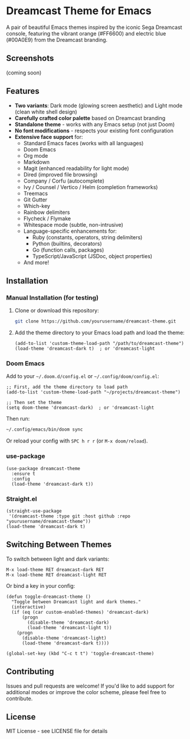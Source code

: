 # Dreamcast Theme for Emacs

A pair of beautiful Emacs themes inspired by the iconic Sega Dreamcast console, featuring the vibrant orange (#FF6600) and electric blue (#00A0E9) from the Dreamcast branding.

## Screenshots

(coming soon)

## Features

- **Two variants**: Dark mode (glowing screen aesthetic) and Light mode (clean white shell design)
- **Carefully crafted color palette** based on Dreamcast branding
- **Standalone theme** - works with any Emacs setup (not just Doom)
- **No font modifications** - respects your existing font configuration
- **Extensive face support** for:
  - Standard Emacs faces (works with all languages)
  - Doom Emacs
  - Org mode
  - Markdown
  - Magit (enhanced readability for light mode)
  - Dired (improved file browsing)
  - Company / Corfu (autocomplete)
  - Ivy / Counsel / Vertico / Helm (completion frameworks)
  - Treemacs
  - Git Gutter
  - Which-key
  - Rainbow delimiters
  - Flycheck / Flymake
  - Whitespace mode (subtle, non-intrusive)
  - Language-specific enhancements for:
    - Ruby (constants, operators, string delimiters)
    - Python (builtins, decorators)
    - Go (function calls, packages)
    - TypeScript/JavaScript (JSDoc, object properties)
  - And more!

## Installation

### Manual Installation (for testing)

1. Clone or download this repository:
   ```bash
   git clone https://github.com/yourusername/dreamcast-theme.git
   ```

2. Add the theme directory to your Emacs load path and load the theme:
   ```elisp
   (add-to-list 'custom-theme-load-path "/path/to/dreamcast-theme")
   (load-theme 'dreamcast-dark t)  ; or 'dreamcast-light
   ```

### Doom Emacs

Add to your `~/.doom.d/config.el` or `~/.config/doom/config.el`:

```elisp
;; First, add the theme directory to load path
(add-to-list 'custom-theme-load-path "~/projects/dreamcast-theme")

;; Then set the theme
(setq doom-theme 'dreamcast-dark)  ; or 'dreamcast-light
```

Then run:
```bash
~/.config/emacs/bin/doom sync
```

Or reload your config with `SPC h r r` (or `M-x doom/reload`).

### use-package

```elisp
(use-package dreamcast-theme
  :ensure t
  :config
  (load-theme 'dreamcast-dark t))
```

### Straight.el

```elisp
(straight-use-package
 '(dreamcast-theme :type git :host github :repo "yourusername/dreamcast-theme"))
(load-theme 'dreamcast-dark t)
```

## Switching Between Themes

To switch between light and dark variants:

```elisp
M-x load-theme RET dreamcast-dark RET
M-x load-theme RET dreamcast-light RET
```

Or bind a key in your config:

```elisp
(defun toggle-dreamcast-theme ()
  "Toggle between Dreamcast light and dark themes."
  (interactive)
  (if (eq (car custom-enabled-themes) 'dreamcast-dark)
      (progn
        (disable-theme 'dreamcast-dark)
        (load-theme 'dreamcast-light t))
    (progn
      (disable-theme 'dreamcast-light)
      (load-theme 'dreamcast-dark t))))

(global-set-key (kbd "C-c t t") 'toggle-dreamcast-theme)
```

## Contributing

Issues and pull requests are welcome! If you'd like to add support for additional modes or improve the color scheme, please feel free to contribute.

## License

MIT License - see LICENSE file for details
